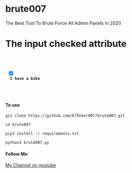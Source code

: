# brute007
The Best Tool To Brute Force All Admin Panels In 2020
<!DOCTYPE html>
<html>
<body>

<h1>The input checked attribute</h1>

<p>
  <code> 
<h4>
 <input type="checkbox" name="vehicle3" value="Boat" checked>
  <label for="vehicle1">I have a bike</label>
</h4>
  </code>
</p>

</body>
</html>
<h4>To use</h4>
<p><code>git clone https://github.com/ElPoker007/brute007.git</code></p>
<p><code>cd brute007</code></p>
<p><code>pip3 install -r requirements.txt</code></p>
<p><code>python3 brute007.py</code></p>

<h4>Follow Me</h4>

<a href="https://www.youtube.com/channel/UCkmU73jmY7TFUEYF0OGMQFQ">My Channel on youtube</a>
